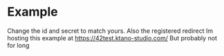# Example

Change the id and secret to match yours.
Also the registered redirect 
Im hosting this example at https://42test.ktano-studio.com/
But probably not for long
